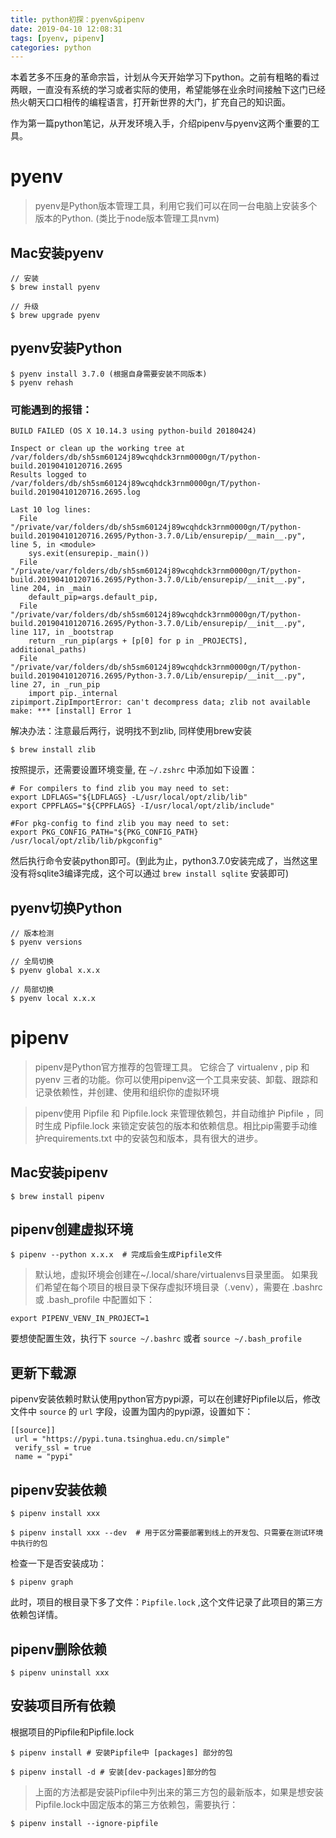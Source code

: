 ```yaml
---
title: python初探：pyenv&pipenv
date: 2019-04-10 12:08:31
tags: [pyenv, pipenv]
categories: python
---
```


本着艺多不压身的革命宗旨，计划从今天开始学习下python。之前有粗略的看过两眼，一直没有系统的学习或者实际的使用，希望能够在业余时间接触下这门已经热火朝天口口相传的编程语言，打开新世界的大门，扩充自己的知识面。

作为第一篇python笔记，从开发环境入手，介绍pipenv与pyenv这两个重要的工具。

# pyenv

> pyenv是Python版本管理工具，利用它我们可以在同一台电脑上安装多个版本的Python. (类比于node版本管理工具nvm)

## Mac安装pyenv

```
// 安装
$ brew install pyenv

// 升级
$ brew upgrade pyenv
```

## pyenv安装Python

```
$ pyenv install 3.7.0 (根据自身需要安装不同版本)
$ pyenv rehash
```

### 可能遇到的报错： 

```
BUILD FAILED (OS X 10.14.3 using python-build 20180424)

Inspect or clean up the working tree at /var/folders/db/sh5sm60124j89wcqhdck3rnm0000gn/T/python-build.20190410120716.2695
Results logged to /var/folders/db/sh5sm60124j89wcqhdck3rnm0000gn/T/python-build.20190410120716.2695.log

Last 10 log lines:
  File "/private/var/folders/db/sh5sm60124j89wcqhdck3rnm0000gn/T/python-build.20190410120716.2695/Python-3.7.0/Lib/ensurepip/__main__.py", line 5, in <module>
    sys.exit(ensurepip._main())
  File "/private/var/folders/db/sh5sm60124j89wcqhdck3rnm0000gn/T/python-build.20190410120716.2695/Python-3.7.0/Lib/ensurepip/__init__.py", line 204, in _main
    default_pip=args.default_pip,
  File "/private/var/folders/db/sh5sm60124j89wcqhdck3rnm0000gn/T/python-build.20190410120716.2695/Python-3.7.0/Lib/ensurepip/__init__.py", line 117, in _bootstrap
    return _run_pip(args + [p[0] for p in _PROJECTS], additional_paths)
  File "/private/var/folders/db/sh5sm60124j89wcqhdck3rnm0000gn/T/python-build.20190410120716.2695/Python-3.7.0/Lib/ensurepip/__init__.py", line 27, in _run_pip
    import pip._internal
zipimport.ZipImportError: can't decompress data; zlib not available
make: *** [install] Error 1
```

解决办法：注意最后两行，说明找不到zlib, 同样使用brew安装

```
$ brew install zlib
```

按照提示，还需要设置环境变量, 在 `~/.zshrc` 中添加如下设置：

```
# For compilers to find zlib you may need to set:
export LDFLAGS="${LDFLAGS} -L/usr/local/opt/zlib/lib"
export CPPFLAGS="${CPPFLAGS} -I/usr/local/opt/zlib/include"

#For pkg-config to find zlib you may need to set:
export PKG_CONFIG_PATH="${PKG_CONFIG_PATH} /usr/local/opt/zlib/lib/pkgconfig"
```

然后执行命令安装python即可。(到此为止，python3.7.0安装完成了，当然这里没有将sqlite3编译完成，这个可以通过 `brew install sqlite` 安装即可)


## pyenv切换Python

```
// 版本检测
$ pyenv versions

// 全局切换
$ pyenv global x.x.x

// 局部切换
$ pyenv local x.x.x
```

# pipenv

> pipenv是Python官方推荐的包管理工具。 它综合了 virtualenv , pip 和 pyenv 三者的功能。你可以使用pipenv这一个工具来安装、卸载、跟踪和记录依赖性，并创建、使用和组织你的虚拟环境

> pipenv使用 Pipfile 和 Pipfile.lock 来管理依赖包，并自动维护 Pipfile ，同时生成 Pipfile.lock 来锁定安装包的版本和依赖信息。相比pip需要手动维护requirements.txt 中的安装包和版本，具有很大的进步。

## Mac安装pipenv

```
$ brew install pipenv
```

## pipenv创建虚拟环境

```
$ pipenv --python x.x.x  # 完成后会生成Pipfile文件
```

> 默认地，虚拟环境会创建在~/.local/share/virtualenvs目录里面。
> 如果我们希望在每个项目的根目录下保存虚拟环境目录（.venv），需要在 .bashrc 或 .bash_profile 中配置如下：

```
export PIPENV_VENV_IN_PROJECT=1
```

要想使配置生效，执行下 `source ~/.bashrc` 或者 `source ~/.bash_profile`

## 更新下载源

pipenv安装依赖时默认使用python官方pypi源，可以在创建好Pipfile以后，修改文件中 `source` 的 `url` 字段，设置为国内的pypi源，设置如下：

```
[[source]]
 url = "https://pypi.tuna.tsinghua.edu.cn/simple"
 verify_ssl = true
 name = "pypi"
```

## pipenv安装依赖

```
$ pipenv install xxx

$ pipenv install xxx --dev  # 用于区分需要部署到线上的开发包、只需要在测试环境中执行的包
```

检查一下是否安装成功：

```
$ pipenv graph
```

此时，项目的根目录下多了文件：`Pipfile.lock` ,这个文件记录了此项目的第三方依赖包详情。

## pipenv删除依赖

```
$ pipenv uninstall xxx
```

## 安装项目所有依赖

根据项目的Pipfile和Pipfile.lock

```
$ pipenv install # 安装Pipfile中 [packages] 部分的包
```

```
$ pipenv install -d # 安装[dev-packages]部分的包
```

> 上面的方法都是安装Pipfile中列出来的第三方包的最新版本，如果是想安装Pipfile.lock中固定版本的第三方依赖包，需要执行：

```
$ pipenv install --ignore-pipfile
```
